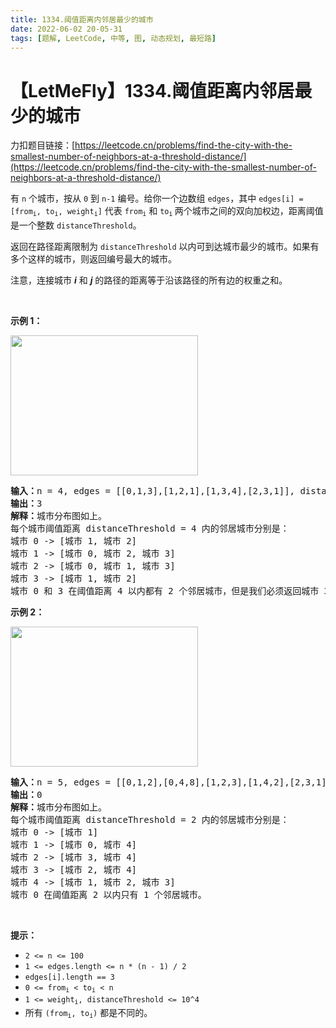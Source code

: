 ```yaml
---
title: 1334.阈值距离内邻居最少的城市
date: 2022-06-02 20-05-31
tags: [题解, LeetCode, 中等, 图, 动态规划, 最短路]
---
```


# 【LetMeFly】1334.阈值距离内邻居最少的城市

力扣题目链接：[https://leetcode.cn/problems/find-the-city-with-the-smallest-number-of-neighbors-at-a-threshold-distance/](https://leetcode.cn/problems/find-the-city-with-the-smallest-number-of-neighbors-at-a-threshold-distance/)

<p>有 <code>n</code>&nbsp;个城市，按从 <code>0</code> 到 <code>n-1</code>&nbsp;编号。给你一个边数组&nbsp;<code>edges</code>，其中 <code>edges[i] = [from<sub>i</sub>, to<sub>i</sub>, weight<sub>i</sub>]</code>&nbsp;代表&nbsp;<code>from<sub>i</sub></code>&nbsp;和&nbsp;<code>to<sub>i</sub></code><sub>&nbsp;</sub>两个城市之间的双向加权边，距离阈值是一个整数&nbsp;<code>distanceThreshold</code>。</p>

<p>返回在路径距离限制为 <code>distanceThreshold</code> 以内可到达城市最少的城市。如果有多个这样的城市，则返回编号最大的城市。</p>

<p>注意，连接城市 <em><strong>i</strong></em> 和 <em><strong>j</strong></em> 的路径的距离等于沿该路径的所有边的权重之和。</p>

<p>&nbsp;</p>

<p><strong>示例 1：</strong></p>

<p><img alt="" src="https://assets.leetcode.com/uploads/2024/08/23/problem1334example1.png" style="width: 300px; height: 224px;" /></p>

<pre>
<strong>输入：</strong>n = 4, edges = [[0,1,3],[1,2,1],[1,3,4],[2,3,1]], distanceThreshold = 4
<strong>输出：</strong>3
<strong>解释：</strong>城市分布图如上。
每个城市阈值距离 distanceThreshold = 4 内的邻居城市分别是：
城市 0 -&gt; [城市 1, 城市 2]&nbsp;
城市 1 -&gt; [城市 0, 城市 2, 城市 3]&nbsp;
城市 2 -&gt; [城市 0, 城市 1, 城市 3]&nbsp;
城市 3 -&gt; [城市 1, 城市 2]&nbsp;
城市 0 和 3 在阈值距离 4 以内都有 2 个邻居城市，但是我们必须返回城市 3，因为它的编号最大。
</pre>

<p><strong>示例 2：</strong></p>

<p><strong><img alt="" src="https://assets.leetcode.com/uploads/2024/08/23/problem1334example0.png" style="width: 300px; height: 224px;" /></strong></p>

<pre>
<strong>输入：</strong>n = 5, edges = [[0,1,2],[0,4,8],[1,2,3],[1,4,2],[2,3,1],[3,4,1]], distanceThreshold = 2
<strong>输出：</strong>0
<strong>解释：</strong>城市分布图如上。&nbsp;
每个城市阈值距离 distanceThreshold = 2 内的邻居城市分别是：
城市 0 -&gt; [城市 1]&nbsp;
城市 1 -&gt; [城市 0, 城市 4]&nbsp;
城市 2 -&gt; [城市 3, 城市 4]&nbsp;
城市 3 -&gt; [城市 2, 城市 4]
城市 4 -&gt; [城市 1, 城市 2, 城市 3]&nbsp;
城市 0 在阈值距离 2 以内只有 1 个邻居城市。
</pre>

<p>&nbsp;</p>

<p><strong>提示：</strong></p>

<ul>
	<li><code>2 &lt;= n &lt;= 100</code></li>
	<li><code>1 &lt;= edges.length &lt;= n * (n - 1) / 2</code></li>
	<li><code>edges[i].length == 3</code></li>
	<li><code>0 &lt;= from<sub>i</sub> &lt; to<sub>i</sub> &lt; n</code></li>
	<li><code>1 &lt;= weight<sub>i</sub>,&nbsp;distanceThreshold &lt;= 10^4</code></li>
	<li>所有 <code>(from<sub>i</sub>, to<sub>i</sub>)</code>&nbsp;都是不同的。</li>
</ul>


    